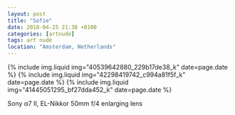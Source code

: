 ```yaml
---
layout: post
title: "Sofie"
date: 2018-04-25 21:38 +0100
categories: [artnude]
tags: art nude
location: "Amsterdam, Netherlands"
---
```


{% include img.liquid img="40539642880_229b17de38_k" date=page.date %}
{% include img.liquid img="42298419742_c994a81f5f_k" date=page.date %}
{% include img.liquid img="41445051295_bf27dda452_k" date=page.date %}

Sony α7 II, EL-Nikkor 50mm f/4 enlarging lens